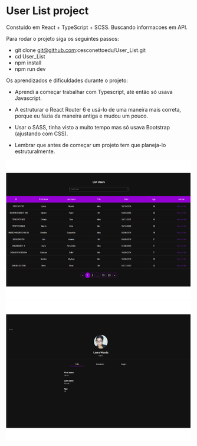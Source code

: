# User List project

Constuido em React + TypeScript + SCSS. Buscando informacoes em API.

Para rodar o projeto siga os seguintes passos:

- git clone git@github.com:cesconettoedu/User_List.git
- cd User_List
- npm install
- npm run dev

Os aprendizados e dificuldades durante o projeto:

- Aprendi a começar trabalhar com Typescript, até então só usava Javascript.

- A estruturar o React Router 6 e usá-lo de uma maneira mais correta, porque eu fazia da maneira antiga e mudou um pouco.

- Usar o SASS, tinha visto a muito tempo mas só usava Bootstrap (ajustando com CSS).

- Lembrar que antes de começar um projeto tem que planeja-lo estruturalmente.

<img src="./public/userlist1a.png" width="500" height="380">
<img src="./public/userlist2a.png" width="500" height="380">
